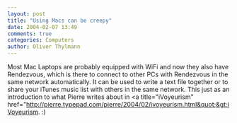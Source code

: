 ```yaml
---
layout: post
title: "Using Macs can be creepy"
date: 2004-02-07 13:49
comments: true
categories: Computers
author: Oliver Thylmann
---
```



Most Mac Laptops are probably equipped with WiFi and now they also have Rendezvous, which is there to connect to other PCs with Rendezvous in the same network automatically. It can be used to write a text file together or to share your iTunes music list with others in the same network. This just as an introduction to what Pierre writes about in &lt;a title=&quot;iVoyeurism&quot; href=&quot;http://pierre.typepad.com/pierre/2004/02/ivoyeurism.html&quot;&gt;iVoyeurism. :)



